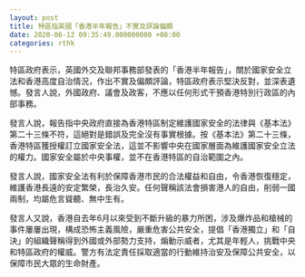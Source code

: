 ```yaml
---
layout: post
title: 特區指英國「香港半年報告」不實及評論偏頗
date: 2020-06-12 09:35:49.000000000 +08:00
categories: rthk
---
```


特區政府表示，英國外交及聯邦事務部發表的「香港半年報告」，關於國家安全立法和香港高度自治情況，作出不實及偏頗評論，特區政府表示堅決反對，並深表遺憾。發言人說，外國政府、議會及政客，不應以任何形式干預香港特別行政區的內部事務。

發言人說，報告指中央政府直接為香港特區制定維護國家安全的法律與《基本法》第二十三條不符，這絕對是錯誤及完全沒有事實根據。按《基本法》第二十三條，香港特區獲授權訂立國家安全法，這並不影響中央在國家層面為維護國家安全立法的權力。國家安全屬於中央事權，並不在香港特區的自治範圍之內。

發言人說，國家安全法有利於保障香港巿民的合法權益和自由，令香港恢復穩定，維護香港長遠的安定繁榮，長治久安。任何聲稱該法會損害港人的自由，削弱一國兩制，均屬危言聳聽、無中生有。

發言人又說，香港自去年6月以來受到不斷升級的暴力所困，涉及爆炸品和槍械的事件屢屢出現，構成恐怖主義風險，嚴重危害公共安全，提倡「香港獨立」和「自決」的組織聲稱得到外國或外部勢力支持，煽動示威者，尤其是年輕人，挑戰中央和特區政府的權威。警方有法定責任採取適當的行動維持治安及保障公共安全，以保障市民大眾的生命財產。
